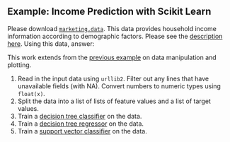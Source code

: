 Example: Income Prediction with Scikit Learn
--------------------------------------------

Please download [`marketing.data`](https://raw.githubusercontent.com/jattenberg/PDS-Spring-2014/master/data/marketing.data). This data provides household income information according to demographic factors. Please see the [description here](https://github.com/jattenberg/PDS-Spring-2014/blob/master/data/marketing.info). Using this data, answer:

This work extends from the [previous example](https://github.com/jattenberg/PDS-Spring-2014/blob/master/examples/simple_plotting_with_python.md) on data manipulation and plotting.

1. Read in the input data using `urllib2`. Filter out any lines that have unavailable fields (with NA). Convert numbers to numeric types using `float(x)`.
2. Split the data into a list of lists of feature values and a list of target values. 
3. Train a [decision tree classifier](http://scikit-learn.org/stable/modules/generated/sklearn.tree.DecisionTreeClassifier.html#sklearn.tree.DecisionTreeClassifier) on the data.
4. Train a [decision tree regressor](http://scikit-learn.org/stable/modules/generated/sklearn.tree.DecisionTreeRegressor.html#sklearn.tree.DecisionTreeRegressor) on the data.
5. Train a [support vector classifier](http://scikit-learn.org/stable/modules/generated/sklearn.svm.SVC.html) on the data. 
